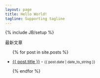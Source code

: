 ```yaml
---
layout: page
title: Hello World!
tagline: Supporting tagline
---
```

{% include JB/setup %}

<p>最新文章</p>

<ul>

{% for post in site.posts %}

<li>
 <a href="{{ site.baseurl }}{{ post.url }}">{{ post.title }}</a> - <small>{{ post.date | date_to_string }}</small></li>

{% endfor %}

</ul>